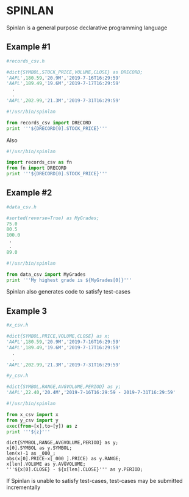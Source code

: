 # SPINLAN
Spinlan is a general purpose declarative programming language 

## Example #1

```python 
#records_csv.h

#dict{SYMBOL,STOCK_PRICE,VOLUME,CLOSE} as DRECORD;
'AAPL',180.59,'20.9M','2019-7-16T16:29:59'
'AAPL',189.49,'19.6M','2019-7-17T16:29:59'
  .
  .
'AAPL',202.99,'21.3M','2019-7-31T16:29:59'
```

```python  
#!/usr/bin/spinlan

from records_csv import DRECORD
print '''${DRECORD[0].STOCK_PRICE}'''

```

Also 

```python  
#!/usr/bin/spinlan

import records_csv as fn
from fn import DRECORD
print '''${DRECORD[0].STOCK_PRICE}'''

```

## Example #2

```python
#data_csv.h

#sorted(reverse=True) as MyGrades;
75.0
80.5
100.0
 .
 .
89.0
```

```python
#!/usr/bin/spinlan

from data_csv import MyGrades
print '''My highest grade is ${MyGrades[0]}'''
```

Spinlan also generates code to satisfy test-cases

## Example 3

```python
#x_csv.h

#dict{SYMBOL,PRICE,VOLUME,CLOSE} as x;
'AAPL',180.59,'20.9M','2019-7-16T16:29:59'
'AAPL',189.49,'19.6M','2019-7-17T16:29:59'
  .
  .
'AAPL',202.99,'21.3M','2019-7-31T16:29:59'
```

```python
#y_csv.h

#dict{SYMBOL,RANGE,AVGVOLUME,PERIOD} as y;
'AAPL',22.40,'20.4M','2019-7-16T16:29:59 - 2019-7-31T16:29:59'
```

```python
#!/usr/bin/spinlan

from x_csv import x
from y_csv import y
exec(from=[x],to=[y]) as z
print '''${z}'''
```

```
dict{SYMBOL,RANGE,AVGVOLUME,PERIOD} as y;
x[0].SYMBOL as y.SYMBOL;
len(x)-1 as _000_;
abs(x[0].PRICE-x[_000_].PRICE) as y.RANGE;
x[len].VOLUME as y.AVGVOLUME;
'''${x[0].CLOSE} - ${x[len].CLOSE}''' as y.PERIOD;
```

If Spinlan is unable to satisfy test-cases, test-cases may be submitted incrementally
